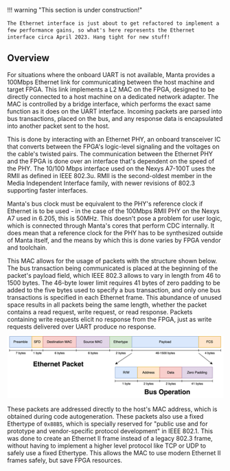 !!! warning "This section is under construction!"

    The Ethernet interface is just about to get refactored to implement a few performance gains, so what's here represents the Ethernet interface circa April 2023. Hang tight for new stuff!

## Overview
For situations where the onboard UART is not available, Manta provides a 100Mbps Ethernet link for communicating between the host machine and target FPGA. This link implements a L2 MAC on the FPGA, designed to be directly connected to a host machine on a dedicated network adapter. The MAC is controlled by a bridge interface, which performs the exact same function as it does on the UART interface. Incoming packets are parsed into bus transactions, placed on the bus, and any response data is encapsulated into another packet sent to the host.

This is done by interacting with an Ethernet PHY, an onboard transceiver IC that converts between the FPGA's logic-level signaling and the voltages on the cable's twisted pairs. The communication between the Ethernet PHY and the FPGA is done over an interface that's dependent on the speed of the PHY. The 10/100 Mbps interface used on the Nexys A7-100T uses the RMII as defined in IEEE 802.3u. RMII is the second-oldest member in the Media Independent Interface family, with newer revisions of 802.3 supporting faster interfaces.

Manta's bus clock must be equivalent to the PHY's reference clock if Ethernet is to be used - in the case of the 100Mbps RMII PHY on the Nexys A7 used in 6.205, this is 50MHz. This doesn't pose a problem for user logic, which is connected through Manta's cores that perform CDC internally. It does mean that a reference clock for the PHY has to be synthesized outside of Manta itself, and the means by which this is done varies by FPGA vendor and toolchain.

This MAC allows for the usage of packets with the structure shown below. The bus transaction being communicated is placed at the beginning of the packet's payload field, which IEEE 802.3 allows to vary in length from 46 to 1500 bytes. The 46-byte lower limit requires 41 bytes of zero padding to be added to the five bytes used to specify a bus transaction, and only one bus transactions is specified in each Ethernet frame. This abundance of unused space results in all packets being the same length, whether the packet contains a read request, write request, or read response. Packets containing write requests elicit no response from the FPGA, just as write requests delivered over UART produce no response.

![](assets/ethernet_packet.png)

These packets are addressed directly to the host's MAC address, which is obtained during code autogeneration. These packets also use a fixed Ethertype of `0x88B5`, which is specially reserved for "public use and for prototype and vendor-specific protocol development" in IEEE 802.1. This was done to create an Ethernet II frame instead of a legacy 802.3 frame, without having to implement a higher level protocol like TCP or UDP to safely use a fixed Ethertype. This allows the MAC to use modern Ethernet II frames safely, but save FPGA resources.